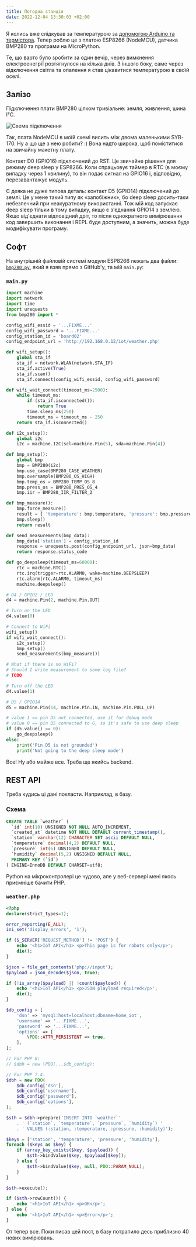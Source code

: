 ```yaml
---
title: Погодна станція
date: 2022-12-04 13:30:03 +02:00
---
```


Я колись вже слідкував за температурою за [допомогою Arduino та термістора][1]. Тепер роблю це з платою ESP8266 (NodeMCU), датчика BMP280 та програми на MicroPython.

Те, що варто було зробити за один вечір, через вимкнення електроенегрії розтягнулося на кілька днів. З іншого боку, саме через відключення світла та опалення я став цікавитися температурою в своїй оселі.


## Залізо

Підключення плати BMP280 цілком тривіальне: земля, живлення, шина I²C.

![Схема підключення](/uploads/weather_station.png)

Так, плата NodeMCU в моїй схемі висить між двома маленькими SYB-170. Ну а що ще з нею робити? :) Вона надто широка, щоб поміститися на звичайну макетну плату.

Контакт D0 (GPIO16) підключений до RST. Це звичайне рішення для режиму deep sleep у ESP8266. Коли спрацьовує таймер в RTC (в моєму випадку через 1 хвилину), то він подає сигнал на GPIO16 і, відповідно, перезавантажує модуль.

Є деяка не дуже типова деталь: контакт D5 (GPIO14) підключений до землі. Це у мене такий типу як «запобіжник», бо deep sleep досить-таки небезпечний при неакуратному використанні. Тож мій код запускає deep sleep тільки в тому випадку, якщо є з'єднання GPIO14 з землею. Якщо від'єднати відповідний дріт, то після однократного вимірювання код завершить виконання і REPL буде доступним, а значить, можна буде модифікувати програму.


## Софт

На внутрішній файловій системі модуля ESP8266 лежать два файли: [`bmp280.py`][2], який я взяв прямо з GitHub'у, та мій `main.py`:

### `main.py`

```python
import machine
import network
import time
import urequests
from bmp280 import *

config_wifi_essid = '...FIXME...'
config_wifi_password = '...FIXME...'
config_station_id = 'board02'
config_endpoint_url = 'http://192.168.0.12/iot/weather.php'

def wifi_setup():
    global sta_if
    sta_if = network.WLAN(network.STA_IF)
    sta_if.active(True)
    sta_if.scan()
    sta_if.connect(config_wifi_essid, config_wifi_password)

def wifi_wait_connect(timeout_ms=2500):
    while timeout_ms:
        if (sta_if.isconnected()):
            return True
        time.sleep_ms(250)
        timeout_ms = timeout_ms - 250
    return sta_if.isconnected()

def i2c_setup():
    global i2c
    i2c = machine.I2C(scl=machine.Pin(5), sda=machine.Pin(4))

def bmp_setup():
    global bmp
    bmp = BMP280(i2c)
    bmp.use_case(BMP280_CASE_WEATHER)
    bmp.oversample(BMP280_OS_HIGH)
    bmp.temp_os = BMP280_TEMP_OS_8
    bmp.press_os = BMP280_PRES_OS_4
    bmp.iir = BMP280_IIR_FILTER_2

def bmp_measure():
    bmp.force_measure()
    result = { 'temperature': bmp.temperature, 'pressure': bmp.pressure }
    bmp.sleep()
    return result

def send_measurements(bmp_data):
    bmp_data['station'] = config_station_id
    response = urequests.post(config_endpoint_url, json=bmp_data)
    return response.status_code

def go_deepsleep(timeout_ms=60000):
    rtc = machine.RTC()
    rtc.irq(trigger=rtc.ALARM0, wake=machine.DEEPSLEEP)
    rtc.alarm(rtc.ALARM0, timeout_ms)
    machine.deepsleep()

# D4 / GPIO2 / LED
d4 = machine.Pin(2, machine.Pin.OUT)

# Turn on the LED
d4.value(0)

# Connect to WiFi
wifi_setup()
if wifi_wait_connect():
    i2c_setup()
    bmp_setup()
    send_measurements(bmp_measure())

# What if there is no WiFi?
# Should I write measurement to some log file?
# TODO

# Turn off the LED
d4.value(1)

# D5 / GPIO14
d5 = machine.Pin(14, machine.Pin.IN, machine.Pin.PULL_UP)

# value 1 == pin D5 not connected, use it for debug mode
# value 0 == pin D5 connected to G, so it's safe to use deep sleep
if (d5.value() == 0):
    go_deepsleep()
else:
    print('Pin D5 is not grounded')
    print('Not going to the deep sleep mode')
```

Все! Ну або майже все. Треба ще якийсь backend.


## REST API

Треба кудись ці дані покласти. Наприклад, в базу.

### Схема

```sql
CREATE TABLE `weather` (
  `id` int(10) UNSIGNED NOT NULL AUTO_INCREMENT,
  `created_at` datetime NOT NULL DEFAULT current_timestamp(),
  `station` varchar(12) CHARACTER SET ascii DEFAULT NULL,
  `temperature` decimal(4,2) DEFAULT NULL,
  `pressure` int(6) UNSIGNED DEFAULT NULL,
  `humidity` decimal(5,2) UNSIGNED DEFAULT NULL,
  PRIMARY KEY (`id`)
) ENGINE=InnoDB DEFAULT CHARSET=utf8;
```

Python на мікроконтролері це чудово, але у веб-сервері мені якось приємніше бачити PHP.

### `weather.php`

```php
<?php
declare(strict_types=1);

error_reporting(E_ALL);
ini_set('display_errors', '1');

if ($_SERVER['REQUEST_METHOD'] != 'POST') {
    echo '<h1>IoT API</h1> <p>This page is for robots only</p>';
    die();
}

$json = file_get_contents('php://input');
$payload = json_decode($json, true);

if (!is_array($payload) || !count($payload)) {
    echo '<h1>IoT API</h1> <p>JSON playload required</p>';
    die();
}

$db_config = [
    'dsn' => 'mysql:host=localhost;dbname=home_iot',
    'username' => '...FIXME...',
    'password' => '...FIXME...',
    'options' => [
        \PDO::ATTR_PERSISTENT => true,
    ],
];

// For PHP 8:
// $dbh = new \PDO(...$db_config);

// For PHP 7.4:
$dbh = new PDO(
    $db_config['dsn'],
    $db_config['username'],
    $db_config['password'],
    $db_config['options'],
);

$sth = $dbh->prepare('INSERT INTO `weather`'
    . ' (`station`, `temperature`, `pressure`, `humidity`) '
    . ' VALUES (:station, :temperature, :pressure, :humidity)');

$keys = ['station', 'temperature', 'pressure', 'humidity'];
foreach ($keys as $key) {
    if (array_key_exists($key, $payload)) {
        $sth->bindValue($key, $payload[$key]);
    } else {
        $sth->bindValue($key, null, PDO::PARAM_NULL);
    }
}

$sth->execute();

if ($sth->rowCount()) {
    echo '<h1>IoT API</h1> <p>OK</p>';
} else {
    echo '<h1>IoT API</h1> <p>Error</p>';
}
```

От тепер все. Поки писав цей пост, в базу потрапило десь приблизно 40 нових вимірювань.

[1]: http://flo.de.co.ua/2021/05/23/arduino.html
[2]: https://github.com/dafvid/micropython-bmp280/blob/master/bmp280.py
